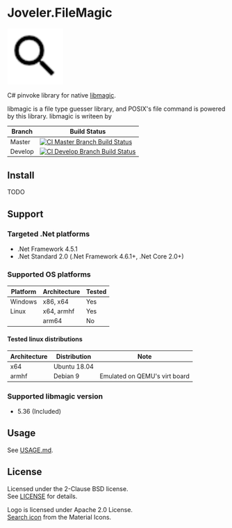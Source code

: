 # Joveler.FileMagic

<div style="text-align: left">
    <img src="./Image/Logo.svg" height="128">
</div>

C# pinvoke library for native [libmagic](http://www.darwinsys.com/file/).

libmagic is a file type guesser library, and POSIX's file command is powered by this library. libmagic is writeen by 

| Branch    | Build Status   |
|-----------|----------------|
| Master    | [![CI Master Branch Build Status](https://ci.appveyor.com/api/projects/status/nc4uwfscb470dm9b/branch/master?svg=true)](https://ci.appveyor.com/project/ied206/joveler-filemagician/branch/master) |
| Develop   | [![CI Develop Branch Build Status](https://ci.appveyor.com/api/projects/status/nc4uwfscb470dm9b/branch/develop?svg=true)](https://ci.appveyor.com/project/ied206/joveler-filemagician/branch/develop) |

## Install

TODO

## Support

### Targeted .Net platforms

- .Net Framework 4.5.1
- .Net Standard 2.0 (.Net Framework 4.6.1+, .Net Core 2.0+)

### Supported OS platforms

| Platform | Architecture | Tested |
|----------|--------------|--------|
| Windows  | x86, x64     | Yes    |
| Linux    | x64, armhf   | Yes    |
|          | arm64        | No     |

#### Tested linux distributions

| Architecture | Distribution | Note |
|--------------|--------------|------|
| x64          | Ubuntu 18.04 |      |
| armhf        | Debian 9     | Emulated on QEMU's virt board |

### Supported libmagic version

- 5.36 (Included)

## Usage

See [USAGE.md](./USAGE.md).

## License

Licensed under the 2-Clause BSD license.  
See [LICENSE](./LICENSE) for details.

Logo is licensed under Apache 2.0 License.  
[Search icon](https://material.io/tools/icons/?icon=search&style=baseline) from the Material Icons.

